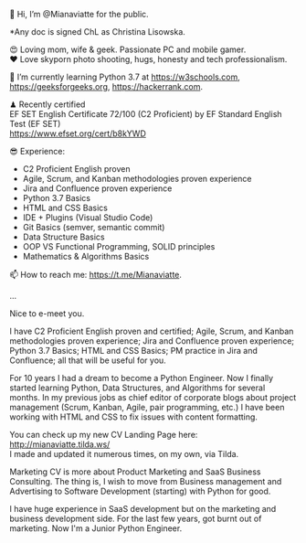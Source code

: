 👋 Hi, I’m @Mianaviatte for the public.

*Any doc is signed ChL as Christina Lisowska.

😍 Loving mom, wife & geek. Passionate PC and mobile gamer.  
❤️ Love skyporn photo shooting, hugs, honesty and tech professionalism.

🌱 I’m currently learning Python 3.7 at 
https://w3schools.com,
https://geeksforgeeks.org,
https://hackerrank.com.

♟ Recently certified  
EF SET English Certificate 72/100 (C2 Proficient) by EF Standard English Test (EF SET)  
https://www.efset.org/cert/b8kYWD

😎 Experience:
- C2 Proficient English proven
- Agile, Scrum, and Kanban methodologies proven experience
- Jira and Confluence proven experience
- Python 3.7 Basics
- HTML and CSS Basics
- IDE + Plugins (Visual Studio Code)
- Git Basics (semver, semantic commit)
- Data Structure Basics
- OOP VS Functional Programming, SOLID principles
- Mathematics & Algorithms Basics

📫 How to reach me: https://t.me/Mianaviatte.  

...  

Nice to e-meet you.

I have C2 Proficient English proven and certified; Agile, Scrum, and Kanban methodologies proven experience; Jira and Confluence proven experience; Python 3.7 Basics; HTML and CSS Basics; PM practice in Jira and Confluence; all that will be useful for you.

For 10 years I had a dream to become a Python Engineer. Now I finally started learning Python, Data Structures, and Algorithms for several months. In my previous jobs as chief editor of corporate blogs about project management (Scrum, Kanban, Agile, pair programming, etc.) I have been working with HTML and CSS to fix issues with content formatting.

You can check up my new CV Landing Page here: http://mianaviatte.tilda.ws/  
I made and updated it numerous times, on my own, via Tilda.

Marketing CV is more about Product Marketing and SaaS Business Consulting. The thing is, I wish to move from Business management and Advertising to Software Development (starting) with Python for good.

I have huge experience in SaaS development but on the marketing and business development side. For the last few years, got burnt out of marketing. Now I'm a Junior Python Engineer.

<!---
Mianaviatte/Mianaviatte is a ✨ special ✨ repository because its `README.md` (this file) appears on your GitHub profile.
You can click the Preview link to take a look at your changes.
--->
